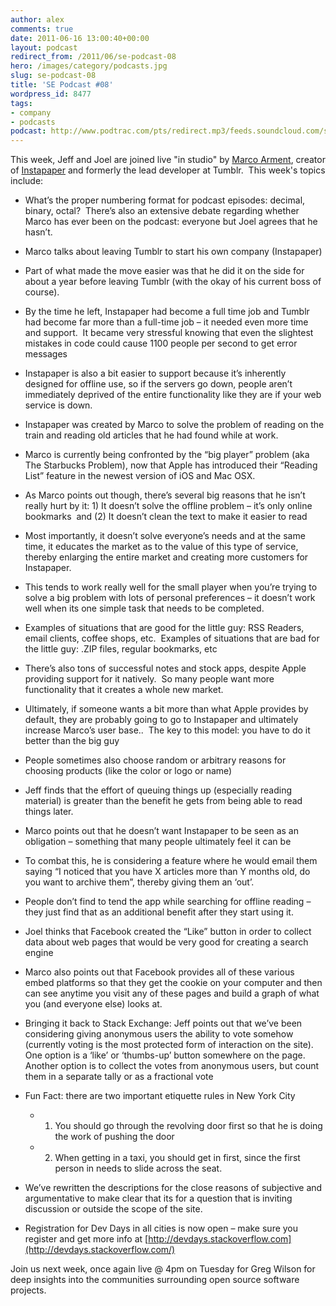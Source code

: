 ```yaml
---
author: alex
comments: true
date: 2011-06-16 13:00:40+00:00
layout: podcast
redirect_from: /2011/06/se-podcast-08
hero: /images/category/podcasts.jpg
slug: se-podcast-08
title: 'SE Podcast #08'
wordpress_id: 8477
tags:
- company
- podcasts
podcast: http://www.podtrac.com/pts/redirect.mp3/feeds.soundcloud.com/stream/17251043-stack-exchange-se-podcast-08-w-marco-arment.mp3
---
```


This week, Jeff and Joel are joined live "in studio" by [Marco Arment](http://www.marco.org), creator of [Instapaper](http://www.instapaper.com) and formerly the lead developer at Tumblr.  This week's topics include:



	
  * What’s the proper numbering format for podcast episodes: decimal, binary, octal?  There’s also an extensive debate regarding whether Marco has ever been on the podcast: everyone but Joel agrees that he hasn’t.



	
  * Marco talks about leaving Tumblr to start his own company (Instapaper)

	
  * Part of what made the move easier was that he did it on the side for about a year before leaving Tumblr (with the okay of his current boss of course).

	
  * By the time he left, Instapaper had become a full time job and Tumblr had become far more than a full-time job – it needed even more time and support.  It became very stressful knowing that even the slightest mistakes in code could cause 1100 people per second to get error messages

	
  * Instapaper is also a bit easier to support because it’s inherently designed for offline use, so if the servers go down, people aren’t immediately deprived of the entire functionality like they are if your web service is down.



	
  * Instapaper was created by Marco to solve the problem of reading on the train and reading old articles that he had found while at work.



	
  * Marco is currently being confronted by the “big player” problem (aka The Starbucks Problem), now that Apple has introduced their “Reading List” feature in the newest version of iOS and Mac OSX.

	
  * As Marco points out though, there’s several big reasons that he isn’t really hurt by it: 1) It doesn’t solve the offline problem – it’s only online bookmarks  and (2) It doesn’t clean the text to make it easier to read

	
  * Most importantly, it doesn’t solve everyone’s needs and at the same time, it educates the market as to the value of this type of service, thereby enlarging the entire market and creating more customers for Instapaper.

	
  * This tends to work really well for the small player when you’re trying to solve a big problem with lots of personal preferences – it doesn’t work well when its one simple task that needs to be completed.

	
  * Examples of situations that are good for the little guy: RSS Readers, email clients, coffee shops, etc.  Examples of situations that are bad for the little guy: .ZIP files, regular bookmarks, etc

	
  * There’s also tons of successful notes and stock apps, despite Apple providing support for it natively.  So many people want more functionality that it creates a whole new market.

	
  * Ultimately, if someone wants a bit more than what Apple provides by default, they are probably going to go to Instapaper and ultimately increase Marco’s user base..  The key to this model: you have to do it better than the big guy



	
  * People sometimes also choose random or arbitrary reasons for choosing products (like the color or logo or name)

	
  * Jeff finds that the effort of queuing things up (especially reading material) is greater than the benefit he gets from being able to read things later.

	
  * Marco points out that he doesn’t want Instapaper to be seen as an obligation – something that many people ultimately feel it can be

	
  * To combat this, he is considering a feature where he would email them saying “I noticed that you have X articles more than Y months old, do you want to archive them”, thereby giving them an ‘out’.



	
  * People don’t find to tend the app while searching for offline reading – they just find that as an additional benefit after they start using it.

	
  * Joel thinks that Facebook created the “Like” button in order to collect data about web pages that would be very good for creating a search engine

	
  * Marco also points out that Facebook provides all of these various embed platforms so that they get the cookie on your computer and then can see anytime you visit any of these pages and build a graph of what you (and everyone else) looks at.

	
  * Bringing it back to Stack Exchange: Jeff points out that we’ve been considering giving anonymous users the ability to vote somehow (currently voting is the most protected form of interaction on the site).  One option is a ‘like’ or ‘thumbs-up’ button somewhere on the page.  Another option is to collect the votes from anonymous users, but count them in a separate tally or as a fractional vote



	
  * Fun Fact: there are two important etiquette rules in New York City

	
    * 1) You should go through the revolving door first so that he is doing the work of pushing the door

	
    * 2) When getting in a taxi, you should get in first, since the first person in needs to slide across the seat.




	
  * We’ve rewritten the descriptions for the close reasons of subjective and argumentative to make clear that its for a question that is inviting discussion or outside the scope of the site.

	
  * Registration for Dev Days in all cities is now open – make sure you register and get more info at [http://devdays.stackoverflow.com](http://devdays.stackoverflow.com/)


Join us next week, once again live @ 4pm on Tuesday for Greg Wilson for deep insights into the communities surrounding open source software projects.

